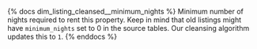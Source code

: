 {% docs dim_listing_cleansed__minimum_nights %}
Minimum number of nights required to rent this property.
Keep in mind that old listings might have `minimum_nights` set
to 0 in the source tables. Our cleansing algorithm updates this to `1`.
{% enddocs %}